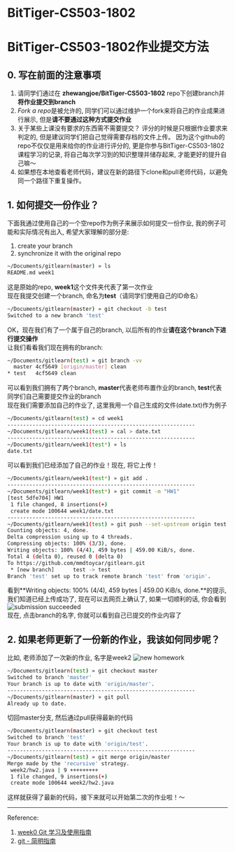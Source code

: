 # BitTiger-CS503-1802
# BitTiger-CS503-1802作业提交方法
## 0. 写在前面的注意事项  
1. 请同学们通过在 **zhewangjoe/BitTiger-CS503-1802** repo下创建branch并**将作业提交到branch**
2. *Fork a repo*是被允许的, 同学们可以通过维护一个fork来将自己的作业成果进行展示, 但是**请不要通过这种方式提交作业**  
3. 关于某些上课没有要求的东西需不需要提交？ 评分的时候是只根据作业要求来判定的, 但是建议同学们把自己觉得需要存档的文件上传。 因为这个github的repo不仅仅是用来给你的作业进行评分的, 更是你参与BitTiger-CS503-1802课程学习的记录, 将自己每次学习到的知识整理并储存起来, 才能更好的提升自己嘛～
4. 如果想在本地查看老师代码，建议在新的路径下clone和pull老师代码，以避免同一个路径下重复操作。

## 1. 如何提交一份作业？
下面我通过使用自己的一个空repo作为例子来展示如何提交一份作业, 我的例子可能和实际情况有出入, 希望大家理解的部分是:  
1. create your branch  
2. synchronize it with the original repo  
```bash
~/Documents/gitlearn(master) » ls                                                               
README.md week1
```
这是原始的repo, **week1**这个文件夹代表了第一次作业  
现在我提交创建一个branch, 命名为**test**（请同学们使用自己的ID命名）  
```bash
~/Documents/gitlearn(master) » git checkout -b test                                             
Switched to a new branch 'test'
```
OK，现在我们有了一个属于自己的branch, 以后所有的作业**请在这个branch下进行提交操作**   
让我们看看我们现在拥有的branch:  
```bash
~/Documents/gitlearn(test) » git branch -vv                                                     
  master 4cf5649 [origin/master] clean
* test   4cf5649 clean
```
可以看到我们拥有了两个branch, **master**代表老师布置作业的branch, **test**代表同学们自己需要提交作业的branch  
现在我们需要添加自己的作业了, 这里我用一个自己生成的文件(date.txt)作为例子  
```bash
~/Documents/gitlearn(test) » cd week1                                                           
------------------------------------------------------------
~/Documents/gitlearn/week1(test) » cal > date.txt                                               
------------------------------------------------------------
~/Documents/gitlearn/week1(test*) » ls                                                          
date.txt
```
可以看到我们已经添加了自己的作业！现在, 将它上传！
```bash
~/Documents/gitlearn/week1(test*) » git add .                                                   
------------------------------------------------------------
~/Documents/gitlearn/week1(test*) » git commit -m "HW1"                                         
[test 5dfe704] HW1
 1 file changed, 8 insertions(+)
 create mode 100644 week1/date.txt
------------------------------------------------------------
~/Documents/gitlearn/week1(test) » git push --set-upstream origin test                          
Counting objects: 4, done.
Delta compression using up to 4 threads.
Compressing objects: 100% (3/3), done.
Writing objects: 100% (4/4), 459 bytes | 459.00 KiB/s, done.
Total 4 (delta 0), reused 0 (delta 0)
To https://github.com/mmdtoycar/gitlearn.git
 * [new branch]      test -> test
Branch 'test' set up to track remote branch 'test' from 'origin'.
```
看到**Writing objects: 100% (4/4), 459 bytes | 459.00 KiB/s, done.**的提示, 我们知道已经上传成功了, 现在可以去网页上确认了, 如果一切顺利的话, 你会看到  
![submission succeeded](https://i.imgur.com/AbON6fo.png)  
现在, 点击branch的名字, 你就可以看到自己已提交的作业内容了

## 2. 如果老师更新了一份新的作业，我该如何同步呢？
比如, 老师添加了一次新的作业, 名字是week2
![new homework](https://i.imgur.com/yXZEK1A.png)  
```bash
~/Documents/gitlearn(test) » git checkout master                                                
Switched to branch 'master'
Your branch is up to date with 'origin/master'.
------------------------------------------------------------
~/Documents/gitlearn(master) » git pull                                                         
Already up to date.
```
切回master分支, 然后通过pull获得最新的代码
```bash
~/Documents/gitlearn(master) » git checkout test                                                
Switched to branch 'test'
Your branch is up to date with 'origin/test'.
------------------------------------------------------------
~/Documents/gitlearn(test) » git merge origin/master                                            
Merge made by the 'recursive' strategy.
 week2/hw2.java | 9 +++++++++
 1 file changed, 9 insertions(+)
 create mode 100644 week2/hw2.java
```
这样就获得了最新的代码，接下来就可以开始第二次的作业啦！～

---

Reference:  
1. [week0 Git 学习及使用指南](https://docs.google.com/document/d/15su2LzPkABIF4FEpbLoa5G29a9YJgLOdRKcFzDrBg4g/edit)  
2.  [git - 简明指南](http://rogerdudler.github.io/git-guide/index.zh.html)

